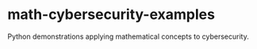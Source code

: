 # math-cybersecurity-examples
Python demonstrations applying mathematical concepts to cybersecurity.
